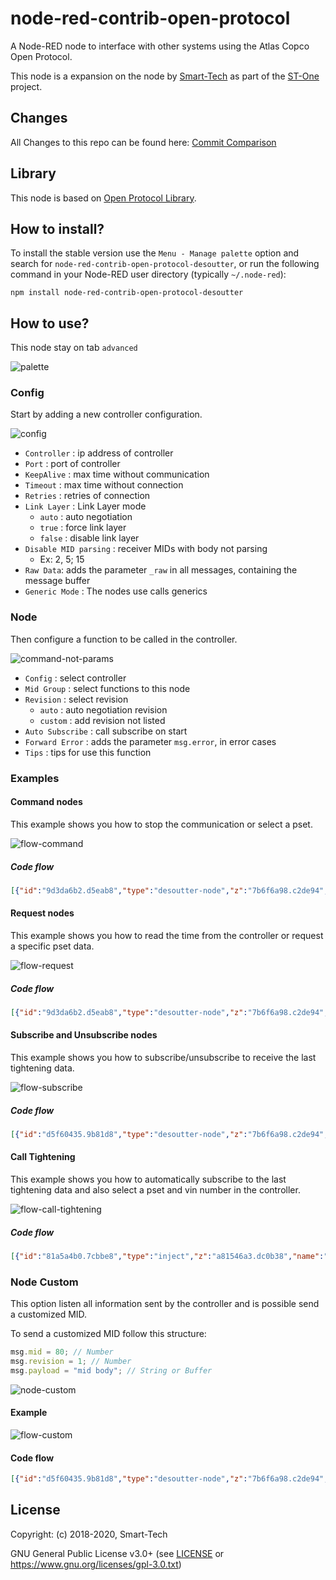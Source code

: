 # node-red-contrib-open-protocol

A Node-RED node to interface with other systems using the Atlas Copco Open Protocol.
 
This node is a expansion on the node by [Smart-Tech](https://netsmarttech.com) as part of the [ST-One](https://netsmarttech.com/page/st-one) project.

## Changes

All Changes to this repo can be found here: [Commit Comparison](https://github.com/netsmarttech/node-red-contrib-open-protocol/compare/master...jeremy-london:master)

## Library

This node is based on [Open Protocol Library](https://github.com/jeremy-london/node-open-protocol-desoutter).

## How to install?

To install the stable version use the `Menu - Manage palette` option and search for `node-red-contrib-open-protocol-desoutter`, or run the following command in your Node-RED user directory (typically `~/.node-red`):

    npm install node-red-contrib-open-protocol-desoutter

## How to use?

This node stay on tab `advanced`

![palette](docs/palette.png)

### Config

Start by adding a new controller configuration.

![config](docs/config.png)

- `Controller` : ip address of controller  
- `Port` : port of controller
- `KeepAlive` : max time without communication
- `Timeout` : max time without connection
- `Retries` : retries of connection
- `Link Layer` : Link Layer mode
    - `auto` : auto negotiation
    - `true` : force link layer
    - `false` : disable link layer
- `Disable MID parsing` : receiver MIDs with body not parsing
    - Ex: 2, 5; 15
- `Raw Data`: adds the parameter `_raw` in all messages, containing the message buffer
- `Generic Mode` : The nodes use calls generics

### Node

Then configure a function to be called in the controller.

![command-not-params](docs/node-subscribe.png)

- `Config` : select controller
- `Mid Group` : select functions to this node
- `Revision` : select revision
    - `auto` : auto negotiation revision
    - `custom` : add revision not listed
- `Auto Subscribe` : call subscribe on start
- `Forward Error` : adds the parameter `msg.error`, in error cases
- `Tips` : tips for use this function

### Examples

#### Command nodes

This example shows you how to stop the communication or select a pset.

![flow-command](docs/flow-command.png)

##### Code flow

```json
[{"id":"9d3da6b2.d5eab8","type":"desoutter-node","z":"7b6f6a98.c2de94","name":"","config":"5ed3e639.0e2408","midGroup":"3","customMid":"","revision":"1","customRevision":"","autoSubscribe":true,"forwardErrors":false,"x":620,"y":120,"wires":[["e5453c4f.b4c4f"]]},{"id":"d5f60435.9b81d8","type":"desoutter-node","z":"7b6f6a98.c2de94","name":"","config":"5ed3e639.0e2408","midGroup":"18","customMid":"","revision":"1","customRevision":"","autoSubscribe":true,"forwardErrors":false,"x":590,"y":200,"wires":[["c70150f8.9321a"]]},{"id":"e5453c4f.b4c4f","type":"debug","z":"7b6f6a98.c2de94","name":"Feedback","active":true,"tosidebar":true,"console":false,"tostatus":false,"complete":"true","x":860,"y":120,"wires":[]},{"id":"c70150f8.9321a","type":"debug","z":"7b6f6a98.c2de94","name":"Feedback","active":true,"tosidebar":true,"console":false,"tostatus":false,"complete":"true","x":860,"y":200,"wires":[]},{"id":"928a3d41.4b6b4","type":"inject","z":"7b6f6a98.c2de94","name":"","topic":"","payload":"","payloadType":"str","repeat":"","crontab":"","once":false,"onceDelay":0.1,"x":170,"y":120,"wires":[["9d3da6b2.d5eab8"]]},{"id":"328519f.9dd84e6","type":"inject","z":"7b6f6a98.c2de94","name":"","topic":"","payload":"","payloadType":"str","repeat":"","crontab":"","once":false,"onceDelay":0.1,"x":170,"y":200,"wires":[["46be0529.ea666c"]]},{"id":"46be0529.ea666c","type":"change","z":"7b6f6a98.c2de94","name":"parameterSetID = 1","rules":[{"t":"set","p":"payload","pt":"msg","to":"{}","tot":"json"},{"t":"set","p":"payload.parameterSetID","pt":"msg","to":"1","tot":"num"}],"action":"","property":"","from":"","to":"","reg":false,"x":350,"y":200,"wires":[["d5f60435.9b81d8"]]},{"id":"5ed3e639.0e2408","type":"desoutter-config","z":"","name":"Controller One","controllerIP":"127.0.0.1","controllerPort":"4545","keepAlive":"10000","timeout":"3000","retries":"3","disablemidparsing":"","rawData":false,"generic":false,"linkLayer":"auto"}]
```

#### Request nodes

This example shows you how to read the time from the controller or request a specific pset data.

![flow-request](docs/flow-request.png)

##### Code flow

```json
[{"id":"9d3da6b2.d5eab8","type":"desoutter-node","z":"7b6f6a98.c2de94","name":"","config":"5ed3e639.0e2408","midGroup":"81","customMid":"","revision":"1","customRevision":"","autoSubscribe":true,"forwardErrors":false,"x":630,"y":120,"wires":[["e5453c4f.b4c4f"]]},{"id":"d5f60435.9b81d8","type":"desoutter-node","z":"7b6f6a98.c2de94","name":"","config":"5ed3e639.0e2408","midGroup":"13","customMid":"","revision":"1","customRevision":"","autoSubscribe":true,"forwardErrors":false,"x":650,"y":200,"wires":[["c70150f8.9321a"]]},{"id":"e5453c4f.b4c4f","type":"debug","z":"7b6f6a98.c2de94","name":"Feedback","active":true,"tosidebar":true,"console":false,"tostatus":false,"complete":"true","x":860,"y":120,"wires":[]},{"id":"c70150f8.9321a","type":"debug","z":"7b6f6a98.c2de94","name":"Feedback","active":true,"tosidebar":true,"console":false,"tostatus":false,"complete":"true","x":860,"y":200,"wires":[]},{"id":"928a3d41.4b6b4","type":"inject","z":"7b6f6a98.c2de94","name":"","topic":"","payload":"","payloadType":"str","repeat":"","crontab":"","once":false,"onceDelay":0.1,"x":230,"y":120,"wires":[["9d3da6b2.d5eab8"]]},{"id":"328519f.9dd84e6","type":"inject","z":"7b6f6a98.c2de94","name":"","topic":"","payload":"","payloadType":"str","repeat":"","crontab":"","once":false,"onceDelay":0.1,"x":230,"y":200,"wires":[["46be0529.ea666c"]]},{"id":"46be0529.ea666c","type":"change","z":"7b6f6a98.c2de94","name":"msg.payload = 001","rules":[{"t":"set","p":"payload","pt":"msg","to":"001","tot":"str"}],"action":"","property":"","from":"","to":"","reg":false,"x":410,"y":200,"wires":[["d5f60435.9b81d8"]]},{"id":"5ed3e639.0e2408","type":"desoutter-config","z":"","name":"Controller One","controllerIP":"127.0.0.1","controllerPort":"4545","keepAlive":"10000","timeout":"3000","retries":"3","disablemidparsing":"","rawData":false,"generic":false,"linkLayer":"auto"}]
```

#### Subscribe and Unsubscribe nodes

This example shows you how to subscribe/unsubscribe to receive the last tightening data.

![flow-subscribe](docs/flow-subscribe.png)

##### Code flow

```json
[{"id":"d5f60435.9b81d8","type":"desoutter-node","z":"7b6f6a98.c2de94","name":"","config":"5ed3e639.0e2408","midGroup":"61","customMid":"","revision":"1","customRevision":"","autoSubscribe":true,"forwardErrors":false,"x":670,"y":240,"wires":[["c70150f8.9321a"],["276df28e.7ae56e"]]},{"id":"c70150f8.9321a","type":"debug","z":"7b6f6a98.c2de94","name":"Feedback","active":true,"tosidebar":true,"console":false,"tostatus":false,"complete":"true","x":920,"y":220,"wires":[]},{"id":"328519f.9dd84e6","type":"inject","z":"7b6f6a98.c2de94","name":"","topic":"","payload":"","payloadType":"str","repeat":"","crontab":"","once":false,"onceDelay":0.1,"x":250,"y":200,"wires":[["46be0529.ea666c"]]},{"id":"46be0529.ea666c","type":"change","z":"7b6f6a98.c2de94","name":"Subscribe","rules":[{"t":"set","p":"subscribe","pt":"msg","to":"true","tot":"bool"}],"action":"","property":"","from":"","to":"","reg":false,"x":420,"y":200,"wires":[["d5f60435.9b81d8"]]},{"id":"276df28e.7ae56e","type":"debug","z":"7b6f6a98.c2de94","name":"Data","active":true,"tosidebar":true,"console":false,"tostatus":false,"complete":"true","x":910,"y":260,"wires":[]},{"id":"bd75d590.9bab18","type":"change","z":"7b6f6a98.c2de94","name":"Unsubscribe","rules":[{"t":"set","p":"subscribe","pt":"msg","to":"false","tot":"bool"}],"action":"","property":"","from":"","to":"","reg":false,"x":410,"y":280,"wires":[["d5f60435.9b81d8"]]},{"id":"66c9b977.3aa4e8","type":"inject","z":"7b6f6a98.c2de94","name":"","topic":"","payload":"","payloadType":"str","repeat":"","crontab":"","once":false,"onceDelay":0.1,"x":250,"y":280,"wires":[["bd75d590.9bab18"]]},{"id":"5ed3e639.0e2408","type":"desoutter-config","z":"","name":"Controller One","controllerIP":"127.0.0.1","controllerPort":"4545","keepAlive":"10000","timeout":"3000","retries":"3","disablemidparsing":"","rawData":false,"generic":false,"linkLayer":"auto"}]
```

#### Call Tightening

This example shows you how to automatically subscribe to the last tightening data and also select a pset and vin number in the controller. 

![flow-call-tightening](docs/flow-call-tightening.png)

##### Code flow

```json
[{"id":"81a5a4b0.7cbbe8","type":"inject","z":"a81546a3.dc0b38","name":"","topic":"","payload":"","payloadType":"str","repeat":"","crontab":"","once":false,"onceDelay":0.1,"x":150,"y":280,"wires":[["39320997.956306"]]},{"id":"39320997.956306","type":"desoutter-node","z":"a81546a3.dc0b38","name":"","config":"19263555.44deab","midGroup":"127","customMid":"","revision":"Auto","customRevision":"","autoSubscribe":true,"forwardErrors":false,"x":350,"y":280,"wires":[["7c8718d9.d4ec08"]]},{"id":"923d67c5.318b88","type":"desoutter-node","z":"a81546a3.dc0b38","name":"","config":"19263555.44deab","midGroup":"18","customMid":"","revision":"1","customRevision":"","autoSubscribe":true,"forwardErrors":false,"x":770,"y":280,"wires":[["c3e9827.5a5bd8"]]},{"id":"a1e0259a.3c1718","type":"desoutter-node","z":"a81546a3.dc0b38","name":"","config":"19263555.44deab","midGroup":"50","customMid":"","revision":"1","customRevision":"","autoSubscribe":true,"forwardErrors":false,"x":360,"y":360,"wires":[["4656e43c.57b15c"]]},{"id":"4656e43c.57b15c","type":"desoutter-node","z":"a81546a3.dc0b38","name":"","config":"19263555.44deab","midGroup":"42","customMid":"","revision":"1","customRevision":"","autoSubscribe":true,"forwardErrors":false,"x":640,"y":360,"wires":[["577327b3.02f2b8"]]},{"id":"577327b3.02f2b8","type":"desoutter-node","z":"a81546a3.dc0b38","name":"","config":"19263555.44deab","midGroup":"43","customMid":"","revision":"Auto","customRevision":"","autoSubscribe":true,"forwardErrors":false,"x":920,"y":360,"wires":[["cc646f7.c3c019"]]},{"id":"7c8718d9.d4ec08","type":"change","z":"a81546a3.dc0b38","name":"set pset 1","rules":[{"t":"set","p":"payload","pt":"msg","to":"{}","tot":"json"},{"t":"set","p":"payload.parameterSetID","pt":"msg","to":"1","tot":"num"}],"action":"","property":"","from":"","to":"","reg":false,"x":560,"y":280,"wires":[["923d67c5.318b88"]]},{"id":"c3e9827.5a5bd8","type":"change","z":"a81546a3.dc0b38","name":"set vin","rules":[{"t":"set","p":"payload","pt":"msg","to":"{}","tot":"json"},{"t":"set","p":"payload.numberVIN","pt":"msg","to":"ASDEDCUHBG34563EDFRCVGFR6","tot":"str"}],"action":"","property":"","from":"","to":"","reg":false,"x":970,"y":280,"wires":[["a1e0259a.3c1718"]]},{"id":"cc646f7.c3c019","type":"debug","z":"a81546a3.dc0b38","name":"Call Tightening","active":true,"tosidebar":true,"console":false,"tostatus":false,"complete":"true","x":1160,"y":360,"wires":[]},{"id":"71f9e354.6c495c","type":"desoutter-node","z":"a81546a3.dc0b38","name":"","config":"19263555.44deab","midGroup":"61","customMid":"","revision":"Auto","customRevision":"","autoSubscribe":true,"forwardErrors":true,"x":210,"y":160,"wires":[["e510f0b0.b0e43"],["95576443.d45b38"]]},{"id":"e510f0b0.b0e43","type":"debug","z":"a81546a3.dc0b38","name":"52 - Feedback - SB lastTightening","active":true,"tosidebar":true,"console":false,"tostatus":false,"complete":"true","x":560,"y":140,"wires":[]},{"id":"95576443.d45b38","type":"debug","z":"a81546a3.dc0b38","name":"52 - Data - SB lastTightening","active":true,"tosidebar":true,"console":false,"tostatus":false,"complete":"true","x":540,"y":180,"wires":[]},{"id":"72f6929a.4b969c","type":"comment","z":"a81546a3.dc0b38","name":"Subscribe lastTightening","info":"","x":190,"y":120,"wires":[]},{"id":"f02ddef6.58705","type":"comment","z":"a81546a3.dc0b38","name":"Call Tightening","info":"","x":160,"y":240,"wires":[]},{"id":"19263555.44deab","type":"desoutter-config","z":"","name":"Controller One","controllerIP":"127.0.0.1","controllerPort":"4545","keepAlive":"10000","timeout":"3000","retries":"3","disablemidparsing":"","rawData":false,"generic":false,"linkLayer":"auto"}]
```

### Node Custom

This option listen all information sent by the controller and is possible send a customized MID.

To send a customized MID follow this structure:

```javascript
msg.mid = 80; // Number
msg.revision = 1; // Number
msg.payload = "mid body"; // String or Buffer
```

![node-custom](docs/node-custom.png)

#### Example

![flow-custom](docs/flow-custom.png)

#### Code flow

```json
[{"id":"d5f60435.9b81d8","type":"desoutter-node","z":"7b6f6a98.c2de94","name":"","config":"5ed3e639.0e2408","midGroup":"Custom","customMid":"","revision":"1","customRevision":"","autoSubscribe":false,"forwardErrors":false,"x":690,"y":200,"wires":[["c70150f8.9321a"],["276df28e.7ae56e"]]},{"id":"c70150f8.9321a","type":"debug","z":"7b6f6a98.c2de94","name":"Feedback","active":true,"tosidebar":true,"console":false,"tostatus":false,"complete":"true","x":940,"y":180,"wires":[]},{"id":"276df28e.7ae56e","type":"debug","z":"7b6f6a98.c2de94","name":"Data","active":true,"tosidebar":true,"console":false,"tostatus":false,"complete":"true","x":930,"y":220,"wires":[]},{"id":"bd75d590.9bab18","type":"change","z":"7b6f6a98.c2de94","name":"Send MID 0080","rules":[{"t":"set","p":"payload","pt":"msg","to":"","tot":"str"},{"t":"set","p":"mid","pt":"msg","to":"80","tot":"num"},{"t":"set","p":"revision","pt":"msg","to":"1","tot":"num"}],"action":"","property":"","from":"","to":"","reg":false,"x":460,"y":200,"wires":[["d5f60435.9b81d8"]]},{"id":"66c9b977.3aa4e8","type":"inject","z":"7b6f6a98.c2de94","name":"","topic":"","payload":"","payloadType":"str","repeat":"","crontab":"","once":false,"onceDelay":0.1,"x":290,"y":200,"wires":[["bd75d590.9bab18"]]},{"id":"373205bb.223efa","type":"desoutter-node","z":"7b6f6a98.c2de94","name":"","config":"5ed3e639.0e2408","midGroup":"Custom","customMid":"","revision":"1","customRevision":"","autoSubscribe":false,"forwardErrors":false,"x":690,"y":320,"wires":[[],["37263aae.f0dd26"]]},{"id":"37263aae.f0dd26","type":"debug","z":"7b6f6a98.c2de94","name":"Data","active":true,"tosidebar":true,"console":false,"tostatus":false,"complete":"true","x":930,"y":320,"wires":[]},{"id":"be8a31b9.37681","type":"comment","z":"7b6f6a98.c2de94","name":"Only listening messages of controller","info":"","x":720,"y":280,"wires":[]},{"id":"5ed3e639.0e2408","type":"desoutter-config","z":"","name":"Controller One","controllerIP":"127.0.0.1","controllerPort":"4545","keepAlive":"10000","timeout":"3000","retries":"3","disablemidparsing":"","rawData":false,"generic":false,"linkLayer":"auto"}]
```


## License
Copyright: (c) 2018-2020, Smart-Tech

GNU General Public License v3.0+ (see [LICENSE](LICENSE) or https://www.gnu.org/licenses/gpl-3.0.txt)